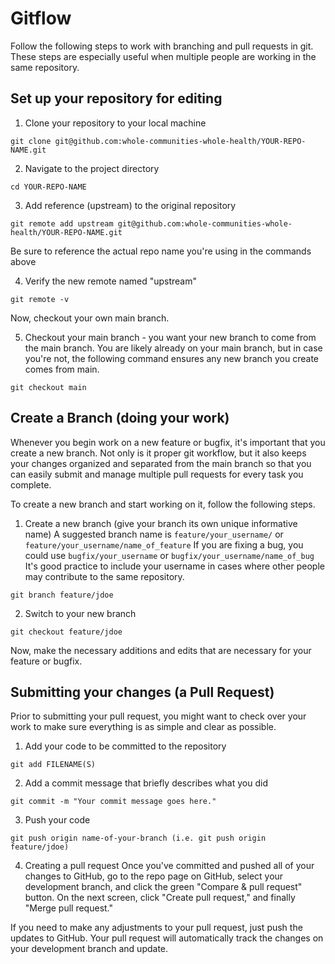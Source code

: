 # Gitflow

Follow the following steps to work with branching and pull requests in git. These steps are especially useful when multiple people are working in the same repository.

## Set up your repository for editing

1. Clone your repository to your local machine
```
git clone git@github.com:whole-communities-whole-health/YOUR-REPO-NAME.git
```

2. Navigate to the project directory
```
cd YOUR-REPO-NAME
```

3. Add reference (upstream) to the original repository
```
git remote add upstream git@github.com:whole-communities-whole-health/YOUR-REPO-NAME.git
```
Be sure to reference the actual repo name you're using in the commands above

4. Verify the new remote named "upstream"
```
git remote -v
```
Now, checkout your own main branch.

5. Checkout your main branch - you want your new branch to come from the main branch. You are likely already on your main branch, but in case you're not, the following command ensures any new branch you create comes from main.
```
git checkout main
```

## Create a Branch (doing your work)
Whenever you begin work on a new feature or bugfix, it's important that you create a new branch. Not only is it proper git workflow, but it also keeps your changes organized and separated from the main branch so that you can easily submit and manage multiple pull requests for every task you complete.

To create a new branch and start working on it, follow the following steps.

1. Create a new branch (give your branch its own unique informative name)
A suggested branch name is `feature/your_username/` or `feature/your_username/name_of_feature`
If you are fixing a bug, you could use `bugfix/your_username` or `bugfix/your_username/name_of_bug`
It's good practice to include your username in cases where other people may contribute to the same repository.
```
git branch feature/jdoe
```

2. Switch to your new branch
```
git checkout feature/jdoe
```

Now, make the necessary additions and edits that are necessary for your feature or bugfix.

## Submitting your changes (a Pull Request)
Prior to submitting your pull request, you might want to check over your work to make sure everything is as simple and clear as possible. 

1. Add your code to be committed to the repository
```
git add FILENAME(S)
```

2. Add a commit message that briefly describes what you did
```
git commit -m "Your commit message goes here."
```

3. Push your code
```
git push origin name-of-your-branch (i.e. git push origin feature/jdoe)
```

4. Creating a pull request
Once you've committed and pushed all of your changes to GitHub, go to the repo page on GitHub, select your development branch, and click the green "Compare & pull request" button. On the next screen, click "Create pull request," and finally "Merge pull request."

 If you need to make any adjustments to your pull request, just push the updates to GitHub. Your pull request will automatically track the changes on your development branch and update.